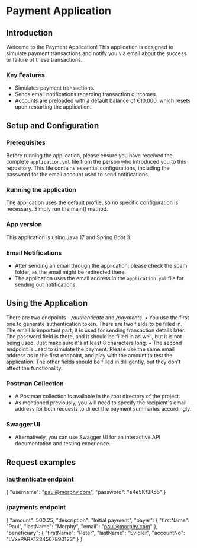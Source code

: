 
# Payment Application

## Introduction
Welcome to the Payment Application! This application is designed to simulate payment transactions and notify you via email about the success or failure of these transactions.

### Key Features
- Simulates payment transactions.
- Sends email notifications regarding transaction outcomes.
- Accounts are preloaded with a default balance of €10,000, which resets upon restarting the application.

## Setup and Configuration

### Prerequisites
Before running the application, please ensure you have received the complete `application.yml` file from the person who introduced you to this repository. This file contains essential configurations, including the password for the email account used to send notifications.

### Running the application
The application uses the default profile, so no specific configuration is necessary. Simply run the main() method.

### App version
This application is using Java 17 and Spring Boot 3.

### Email Notifications
- After sending an email through the application, please check the spam folder, as the email might be redirected there.
- The application uses the email address in the `application.yml` file for sending out notifications.

## Using the Application
There are two endpoints - _/authenticate_ and _/payments_. 
• You use the first one to generate authentication token. There are two fields to be filled in. The email is important part, it is used for sending transaction details later. The password field is there, and it should be filled in as well, but it is not being used. Just make sure it's at least 8 characters long.
• The second endpoint is used to simulate the payment. Please use the same email address as in the first endpoint, and play with the amount to test the application. The other fields should be filled in dilligently, but they don't affect the functionality. 

### Postman Collection
- A Postman collection is available in the root directory of the project.
- As mentioned previously, you will need to specify the recipient's email address for both requests to direct the payment summaries accordingly.

### Swagger UI
- Alternatively, you can use Swagger UI for an interactive API documentation and testing experience.

## Request examples
### /authenticate endpoint
{
 "username": "paul@morphy.com",
 "password": "e4e5Kf3Kc6"
}
### /payments endpoint
{
 "amount": 500.25,
 "description": "Initial payment",
 "payer": {
  "firstName": "Paul",
  "lastName": "Morphy",
  "email": "paul@morphy.com" 
  },
  "beneficiary": {
    "firstName": "Peter",
    "lastName": "Svidler",
    "accountNo": "LVxxPARX1234567890123"
  }
}
